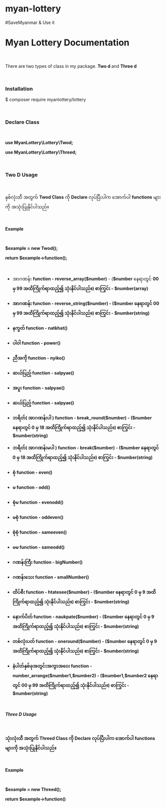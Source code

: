 # myan-lottery
#SaveMyanmar &amp; Use it

<h1>Myan Lottery Documentation</h1>
<br>
<p>There are two types of class in my package. <b>Two d </b> and <b>Three d</b></p>
<br>
<h3>Installation </> </h3>
<p>$ composer require myanlottery/lottery</p>
<br>
<h3><b>Declare Class </> </b></h3>
<br>
<p><b>use MyanLottery\Lottery\Twod;</b></p>
<p><b>use MyanLottery\Lottery\Threed;</b></p>
<br>
<h3>Two D Usage </> </h3>
<br>
<p>နှစ်လုံးထီ အတွက် <b>Twod Class</b> ကို <b>Declare</b> လုပ်ပြီးပါက အောက်ပါ <b>functions</b> များကို အသုံးပြုနိုင်ပါသည်။</p>
<br>
<p><b>Example </> </b></p>
<br>
<p><b>$example = new Twod();</b></p>
<p><b>return $example->function();</b></p>
<br>
<ul>
    <li>အာဂဏန်း <b>function - reverse_array($number)</b> - (<b>$number</b> နေရာတွင် <b>00<b/> မှ <b>99</b> အထိကြိုက်ရာထည့်၍ သုံးနိုင်ပါသည်။) စာကြွင်း - <b>$number(array)</b></li>
		<br>
    <li>အာဂဏန်း <b>function - reverse_string($number)</b> - (<b>$number</b> နေရာတွင် <b>00</b> မှ <b>99</b> အထိကြိုက်ရာထည့်၍ သုံးနိုင်ပါသည်။) စာကြွင်း - <b>$number(string)</b></li>
		<br>
    <li>နက္ခတ် <b>function - natkhat()</b></li>
		<br>
    <li>ပါ၀ါ <b>function - power()<b/></li>
		<br>
    <li>ညီအကို <b>function - nyiko()</b></li>
		<br>
    <li>ဆယ်ပြည့် <b>function - salpyae()</b></li>
		<br>
    <li>အပူး <b>function - salpyae()</b></li>
		<br>
    <li>ဆယ်ပြည့် <b>function - salpyae()</b></li>
		<br>
    <li>ဘရိတ်( အာဂဏန်းပါ ) <b>function - break_round($number)</b> - (<b>$number</b> နေရာတွင် <b>0</b> မှ <b>18</b> အထိကြိုက်ရာထည့်၍ သုံးနိုင်ပါသည်။) စာကြွင်း - <b>$number(string)</b></li>
		<br>
    <li>ဘရိတ်( အာဂဏန်းမပါ ) <b>function - break($number)</b> - (<b>$number</b> နေရာတွင် <b>0</b> မှ <b>18</b> အထိကြိုက်ရာထည့်၍ သုံးနိုင်ပါသည်။) စာကြွင်း - <b>$number(string)</b></li>
		<br>
    <li>စုံ <b>function - even()</b></li>
		<br>
    <li>မ <b>function - odd()</b></li>
		<br>
    <li>စုံမ <b>function - evenodd()</b></li>
		<br>
    <li>မစုံ <b>function - oddeven()</b></li>
		<br>
    <li>စုံစုံ <b>function - sameeven()</b></li>
		<br>
    <li>မမ <b>function - sameodd()</b></li>
		<br>
    <li>ဂဏန်းကြီး <b>function - bigNumber()<b/></li>
		<br>
    <li>ဂဏန်းသေး <b>function - smallNumber()</b></li>
		<br>
    <li>ထိပ်စီး <b>function - htatesee($number)</b> - (<b>$number</b> နေရာတွင် <b>0</b> မှ <b>9</b> အထိကြိုက်ရာထည့်၍ သုံးနိုင်ပါသည်။) စာကြွင်း - <b>$number(string)</b></li>
		<br>
    <li>နောက်ပိတ် <b>function - naukpate($number)</b> - (<b>$number</b> နေရာတွင် <b>0</b> မှ <b>9</b> အထိကြိုက်ရာထည့်၍ သုံးနိုင်ပါသည်။) စာကြွင်း - <b>$number(string)</b></li>
		<br>
    <li>တစ်လုံးပတ် <b>function - oneround($number)</b> - (<b>$number</b> နေရာတွင် <b>0</b> မှ <b>9</b> အထိကြိုက်ရာထည့်၍ သုံးနိုင်ပါသည်။) စာကြွင်း - <b>$number(string)<b/></li>
		<br>
    <li>နံပါတ်နှစ်ခုအတွင်းအကွာအ၀ေး <b>function - number_arrange($number1,$number2)</b> - (<b>$number1,$number2</b> နေရာတွင် <b>00</b> မှ <b>99</b> အထိကြိုက်ရာထည့်၍ သုံးနိုင်ပါသည်။) စာကြွင်း - <b>$number(string)</b></li>
</ul>
<br>
<h5>Three D Usage </> </h5>
<br>
<p>သုံးလုံးထီ အတွက် <b>Threed Class</b> ကို <b>Declare</b> လုပ်ပြီးပါက အောက်ပါ <b>functions</b> များကို အသုံးပြုနိုင်ပါသည်။</p>
<br>
<p><b>Example </> </b></p>
<br>
<p><b>$example = new Threed();</b></p>
<p><b>return $example->function()</b></p>
<br>
<ul>
